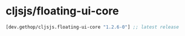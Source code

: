 # cljsjs/floating-ui-core

[](dependency)
```clojure
[dev.gethop/cljsjs.floating-ui-core "1.2.6-0"] ;; latest release
```
[](/dependency)

